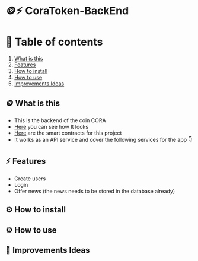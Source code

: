 # 🪙⚡️ CoraToken-BackEnd
# 📗 Table of contents
1. [What is this](#-what-is-this)
2. [Features](#%EF%B8%8F-features)
3. [How to install](#%EF%B8%8F-how-to-install)
4. [How to use](#%EF%B8%8F-how-to-use)
4. [Improvements Ideas](#-improvements-ideas)


## 🪙 What is this
- This is the backend of the coin CORA
- [Here](https://github.com/RolandoDrRobot/CoraToken-FrontEnd) you can see how It looks
- [Here](https://github.com/RolandoDrRobot/CoraToken-Contracts) are the smart contracts for this project
- It works as an API service and cover the following services for the app 👇

## ⚡️ Features
- Create users
- Login
- Offer news (the news needs to be stored in the database already)


## ⚙️ How to install


## ⚙️ How to use


## 📗 Improvements Ideas
